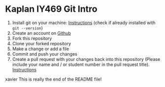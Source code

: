 # Kaplan IY469 Git Intro

1. Install git on your machine: [Instructions](https://github.com/git-guides/install-git) (check if already installed with `git --version`)
2. Create an account on [Github](https://github.com/)
3. Fork this repository
4. Clone your forked repository
5. Make a change or add a file
6. Commit and push your changes
7. Create a pull request with your changes back into this repository (Please include your name and / or student number in the pull request title). [Instructions](https://docs.github.com/en/pull-requests/collaborating-with-pull-requests/proposing-changes-to-your-work-with-pull-requests/creating-a-pull-request-from-a-fork)

xavier
This is really the end of the README file!
